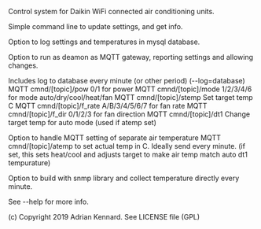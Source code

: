 Control system for Daikin WiFi connected air conditioning units.

Simple command line to update settings, and get info.

Option to log settings and temperatures in mysql database.

Option to run as deamon as MQTT gateway, reporting settings and allowing changes.

Includes log to database every minute (or other period) (--log=database)
MQTT cmnd/[topic]/pow		0/1 for power
MQTT cmnd/[topic]/mode		1/2/3/4/6 for mode auto/dry/cool/heat/fan
MQTT cmnd/[topic]/stemp		Set target temp C
MQTT cmnd/[topic]/f_rate	A/B/3/4/5/6/7 for fan rate
MQTT cmnd/[topic]/f_dir		0/1/2/3 for fan direction
MQTT cmnd/[topic]/dt1		Change target temp for auto mode (used if atemp set)

Option to handle MQTT setting of separate air temperature
MQTT cmnd/[topic]/atemp to set actual temp in C. Ideally send every minute.
(if set, this sets heat/cool and adjusts target to make air temp match auto dt1 tempurature)

Option to build with snmp library and collect temperature directly every minute.

See --help for more info.

(c) Copyright 2019 Adrian Kennard. See LICENSE file (GPL)
